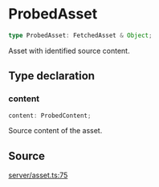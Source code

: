 # ProbedAsset

```ts
type ProbedAsset: FetchedAsset & Object;
```

Asset with identified source content.

## Type declaration

### content

```ts
content: ProbedContent;
```

Source content of the asset.

## Source

[server/asset.ts:75](https://github.com/Elringus/Imgit/blob/157689c/src/server/asset.ts#L75)
